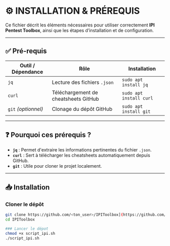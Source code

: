 # ⚙️ INSTALLATION & PRÉREQUIS

Ce fichier décrit les éléments nécessaires pour utiliser correctement **IPI Pentest Toolbox**, ainsi que les étapes d’installation et de configuration.

---

## ✅ Pré-requis

| Outil / Dépendance | Rôle | Installation |
|--------------------|------|--------------|
| `jq`               | Lecture des fichiers `.json` | `sudo apt install jq` |
| `curl`             | Téléchargement de cheatsheets GitHub | `sudo apt install curl` |
| `git` *(optionnel)*| Clonage du dépôt GitHub | `sudo apt install git` |

---

## ❓ Pourquoi ces prérequis ?

- **`jq`** : Permet d'extraire les informations pertinentes du fichier `.json`.
- **`curl`** : Sert à télécharger les cheatsheets automatiquement depuis GitHub.
- **`git`** : Utile pour cloner le projet localement.

---

## 📥 Installation

### Cloner le dépôt

```bash
git clone https://github.com/<ton_user>/IPIToolbox](https://github.com/Stanlpe/pentest-tools
cd IPIToolbox

### Lancer le dépot
chmod +x script_ipi.sh
./script_ipi.sh





